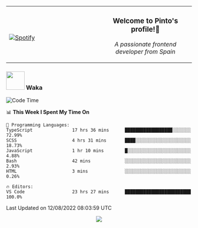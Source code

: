 <table width="100%" align="center"> 
  <tr>
  <td width="50%">
      
&nbsp; <br> [![Spotify](https://novatorem-zeta-rust.vercel.app/api/spotify)](https://open.spotify.com/user/novatorem-zeta-rust)

  </td>
  <td width="50%">
    <h3 align="center">Welcome to Pinto's profile!👋</h3>
    <p align="center"><em>A passionate frontend developer from Spain</em></p>
  </td>
  </table>

### <img src="https://media.giphy.com/media/VgCDAzcKvsR6OM0uWg/giphy.gif" width="50"> Waka

  <!--START_SECTION:waka-->
![Code Time](http://img.shields.io/badge/Code%20Time-761%20hrs%202%20mins-blue)

📊 **This Week I Spent My Time On** 

```text
💬 Programming Languages: 
TypeScript               17 hrs 36 mins      ██████████████████░░░░░░░   72.99% 
SCSS                     4 hrs 31 mins       ████░░░░░░░░░░░░░░░░░░░░░   18.73% 
JavaScript               1 hr 10 mins        █░░░░░░░░░░░░░░░░░░░░░░░░   4.88% 
Bash                     42 mins             ░░░░░░░░░░░░░░░░░░░░░░░░░   2.93% 
HTML                     3 mins              ░░░░░░░░░░░░░░░░░░░░░░░░░   0.26%

🔥 Editors: 
VS Code                  23 hrs 27 mins      █████████████████████████   100.0%

```


 Last Updated on 12/08/2022 08:03:59 UTC
<!--END_SECTION:waka-->

<div align="center">
<img src="https://github-readme-stats-gilt-tau.vercel.app/api/top-langs/?username=pinto-hub&layout=compact&theme=dracula" />
</div>
